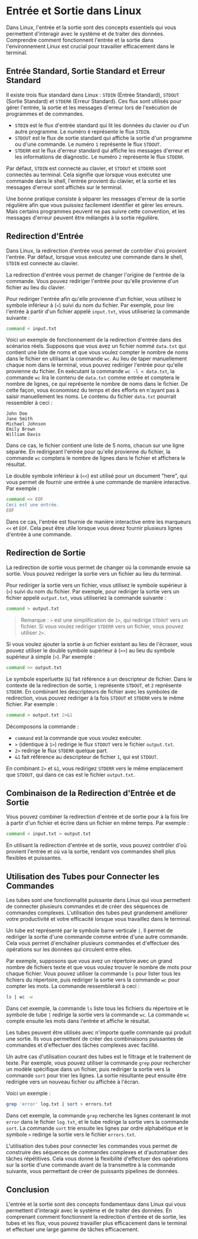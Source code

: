 # Entrée et Sortie dans Linux

Dans Linux, l'entrée et la sortie sont des concepts essentiels qui vous permettent d'interagir avec le système et de traiter des données. Comprendre comment fonctionnent l'entrée et la sortie dans l'environnement Linux est crucial pour travailler efficacement dans le terminal.

## Entrée Standard, Sortie Standard et Erreur Standard

Il existe trois flux standard dans Linux : `STDIN` (Entrée Standard), `STDOUT` (Sortie Standard) et `STDERR` (Erreur Standard). Ces flux sont utilisés pour gérer l'entrée, la sortie et les messages d'erreur lors de l'exécution de programmes et de commandes.

- `STDIN` est le flux d'entrée standard qui lit les données du clavier ou d'un autre programme. Le numéro `0` représente le flux `STDIN`.
- `STDOUT` est le flux de sortie standard qui affiche la sortie d'un programme ou d'une commande. Le numéro `1` représente le flux `STDOUT`.
- `STDERR` est le flux d'erreur standard qui affiche les messages d'erreur et les informations de diagnostic. Le numéro `2` représente le flux `STDERR`.

Par défaut, `STDIN` est connecté au clavier, et `STDOUT` et `STDERR` sont connectés au terminal. Cela signifie que lorsque vous exécutez une commande dans le shell, l'entrée provient du clavier, et la sortie et les messages d'erreur sont affichés sur le terminal.

Une bonne pratique consiste à séparer les messages d'erreur de la sortie régulière afin que vous puissiez facilement identifier et gérer les erreurs. Mais certains programmes peuvent ne pas suivre cette convention, et les messages d'erreur peuvent être mélangés à la sortie régulière.

## Redirection d'Entrée

Dans Linux, la redirection d'entrée vous permet de contrôler d'où provient l'entrée. Par défaut, lorsque vous exécutez une commande dans le shell, `STDIN` est connecté au clavier.

La redirection d'entrée vous permet de changer l'origine de l'entrée de la commande. Vous pouvez rediriger l'entrée pour qu'elle provienne d'un fichier au lieu du clavier.

Pour rediriger l'entrée afin qu'elle provienne d'un fichier, vous utilisez le symbole inférieur à (`<`) suivi du nom du fichier. Par exemple, pour lire l'entrée à partir d'un fichier appelé `input.txt`, vous utiliseriez la commande suivante :

```sh
command < input.txt
```

Voici un exemple de fonctionnement de la redirection d'entrée dans des scénarios réels. Supposons que vous avez un fichier nommé `data.txt` qui contient une liste de noms et que vous voulez compter le nombre de noms dans le fichier en utilisant la commande `wc`. Au lieu de taper manuellement chaque nom dans le terminal, vous pouvez rediriger l'entrée pour qu'elle provienne du fichier. En exécutant la commande `wc -l < data.txt`, la commande `wc` lira le contenu de `data.txt` comme entrée et comptera le nombre de lignes, ce qui représente le nombre de noms dans le fichier. De cette façon, vous économisez du temps et des efforts en n'ayant pas à saisir manuellement les noms. Le contenu du fichier `data.txt` pourrait ressembler à ceci :

```
John Doe
Jane Smith
Michael Johnson
Emily Brown
William Davis
```

Dans ce cas, le fichier contient une liste de 5 noms, chacun sur une ligne séparée. En redirigeant l'entrée pour qu'elle provienne du fichier, la commande `wc` comptera le nombre de lignes dans le fichier et affichera le résultat.

Le double symbole inférieur à (`<<`) est utilisé pour un document "here", qui vous permet de fournir une entrée à une commande de manière interactive. Par exemple :

```sh
command << EOF
Ceci est une entrée.
EOF
```

Dans ce cas, l'entrée est fournie de manière interactive entre les marqueurs `<<` et `EOF`. Cela peut être utile lorsque vous devez fournir plusieurs lignes d'entrée à une commande.

## Redirection de Sortie

La redirection de sortie vous permet de changer où la commande envoie sa sortie. Vous pouvez rediriger la sortie vers un fichier au lieu du terminal.

Pour rediriger la sortie vers un fichier, vous utilisez le symbole supérieur à (`>`) suivi du nom du fichier. Par exemple, pour rediriger la sortie vers un fichier appelé `output.txt`, vous utiliseriez la commande suivante :

```sh
command > output.txt
```

> Remarque : `>` est une simplification de `1>`, qui redirige `STDOUT` vers un fichier. Si vous voulez rediriger `STDERR` vers un fichier, vous pouvez utiliser `2>`.

Si vous voulez ajouter la sortie à un fichier existant au lieu de l'écraser, vous pouvez utiliser le double symbole supérieur à (`>>`) au lieu du symbole supérieur à simple (`>`). Par exemple :

```sh
command >> output.txt
```

Le symbole esperluette (`&`) fait référence à un descripteur de fichier. Dans le contexte de la redirection de sortie, `1` représente `STDOUT`, et `2` représente `STDERR`. En combinant les descripteurs de fichier avec les symboles de redirection, vous pouvez rediriger à la fois `STDOUT` et `STDERR` vers le même fichier. Par exemple :

```sh
command > output.txt 2>&1
```

Décomposons la commande :

- `command` est la commande que vous voulez exécuter.
- `>` (identique à `1>`) redirige le flux `STDOUT` vers le fichier `output.txt`.
- `2>` redirige le flux `STDERR` quelque part.
- `&1` fait référence au descripteur de fichier `1`, qui est `STDOUT`.

En combinant `2>` et `&1`, vous redirigez `STDERR` vers le même emplacement que `STDOUT`, qui dans ce cas est le fichier `output.txt`.

## Combinaison de la Redirection d'Entrée et de Sortie

Vous pouvez combiner la redirection d'entrée et de sortie pour à la fois lire à partir d'un fichier et écrire dans un fichier en même temps. Par exemple :

```sh
command < input.txt > output.txt
```

En utilisant la redirection d'entrée et de sortie, vous pouvez contrôler d'où provient l'entrée et où va la sortie, rendant vos commandes shell plus flexibles et puissantes.

## Utilisation des Tubes pour Connecter les Commandes

Les tubes sont une fonctionnalité puissante dans Linux qui vous permettent de connecter plusieurs commandes et de créer des séquences de commandes complexes. L'utilisation des tubes peut grandement améliorer votre productivité et votre efficacité lorsque vous travaillez dans le terminal.

Un tube est représenté par le symbole barre verticale `|`. Il permet de rediriger la sortie d'une commande comme entrée d'une autre commande. Cela vous permet d'enchaîner plusieurs commandes et d'effectuer des opérations sur les données qui circulent entre elles.

Par exemple, supposons que vous avez un répertoire avec un grand nombre de fichiers texte et que vous voulez trouver le nombre de mots pour chaque fichier. Vous pouvez utiliser la commande `ls` pour lister tous les fichiers du répertoire, puis rediriger la sortie vers la commande `wc` pour compter les mots. La commande ressemblerait à ceci :

```sh
ls | wc -w
```

Dans cet exemple, la commande `ls` liste tous les fichiers du répertoire et le symbole de tube `|` redirige la sortie vers la commande `wc`. La commande `wc` compte ensuite les mots dans l'entrée et affiche le résultat.

Les tubes peuvent être utilisés avec n'importe quelle commande qui produit une sortie. Ils vous permettent de créer des combinaisons puissantes de commandes et d'effectuer des tâches complexes avec facilité.

Un autre cas d'utilisation courant des tubes est le filtrage et le traitement de texte. Par exemple, vous pouvez utiliser la commande `grep` pour rechercher un modèle spécifique dans un fichier, puis rediriger la sortie vers la commande `sort` pour trier les lignes. La sortie résultante peut ensuite être redirigée vers un nouveau fichier ou affichée à l'écran.

Voici un exemple :

```sh
grep 'error' log.txt | sort > errors.txt
```

Dans cet exemple, la commande `grep` recherche les lignes contenant le mot `error` dans le fichier `log.txt`, et le tube redirige la sortie vers la commande `sort`. La commande `sort` trie ensuite les lignes par ordre alphabétique et le symbole `>` redirige la sortie vers le fichier `errors.txt`.

L'utilisation des tubes pour connecter les commandes vous permet de construire des séquences de commandes complexes et d'automatiser des tâches répétitives. Cela vous donne la flexibilité d'effectuer des opérations sur la sortie d'une commande avant de la transmettre à la commande suivante, vous permettant de créer de puissants pipelines de données.

## Conclusion

L'entrée et la sortie sont des concepts fondamentaux dans Linux qui vous permettent d'interagir avec le système et de traiter des données. En comprenant comment fonctionnent la redirection d'entrée et de sortie, les tubes et les flux, vous pouvez travailler plus efficacement dans le terminal et effectuer une large gamme de tâches efficacement.